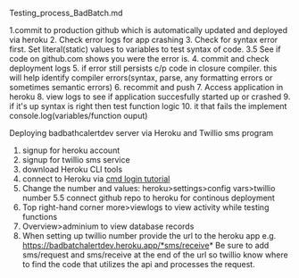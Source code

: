Testing_process_BadBatch.md

1.commit to production github which is automatically updated and deployed via heroku
2. Check error logs for app crashing
3. Check for syntax error first. Set literal(static) values to variables to test syntax of code.
3.5 See if code on github.com shows you were the error is.
4. commit and check deployment logs
5. if error still persists c/p code in closure compiler. this will help identify compiler errors(syntax, parse, any formatting errors or sometimes semantic errors)
6. recommit and push
7. Access application in heroku
8. view logs to see if application succesfully started up or crashed
9. if it's up syntax is right then test function logic
10. it that fails the implement console.log(variables/function ouput)


Deploying badbathcalertdev server via Heroku and Twillio sms program

1. signup for heroku account
2. signup for twillio sms service
3. download Heroku CLI tools
4. connect to Heroku via [cmd login tutorial](https://devcenter.heroku.com/articles/heroku-cli)
5. Change the number and values: heroku>settings>config vars>twillio number
5.5 connect github repo to heroku for continous deployment
6. Top right-hand corner more>viewlogs to view activity while testing functions
7. Overview>adminium to view database records
8. When setting up twillio number provide the url to the heroku app e.g. https://badbatchalertdev.heroku.app/*sms/receive*
    Be sure to add sms/request and sms/receive at the end of the url so twillio know where to find the code that utilizes the api and processes the request.
